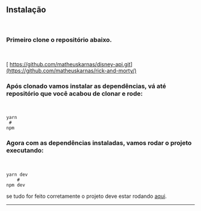 ## Instalação

<br/>

### Primeiro clone o repositório  abaixo.

<br/>

   [ https://github.com/matheuskarnas/disney-api.git](https://github.com/matheuskarnas/rick-and-morty/)
    


### Após clonado vamos instalar as dependências, vá até repositório que você acabou de clonar e rode: 
<br />

    yarn
     #
    npm

### Agora com as dependências instaladas, vamos rodar o projeto executando:

<br/>

    yarn dev
        #
    npm dev
se tudo for feito corretamente o projeto deve estar rodando [aqui](http://localhost:3000/).

---
